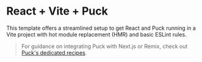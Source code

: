# React + Vite + Puck

This template offers a streamlined setup to get React and Puck running in a Vite project with hot module replacement (HMR) and basic ESLint rules.

> For guidance on integrating Puck with Next.js or Remix, check out [Puck's dedicated recipes](https://github.com/measuredco/puck?tab=readme-ov-file#recipes).
